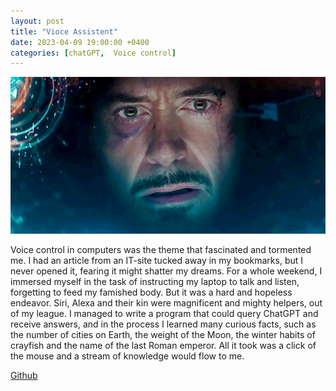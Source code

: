 ```yaml
---
layout: post
title: "Vioce Assistent"
date: 2023-04-09 19:00:00 +0400
categories: [chatGPT,  Voice control]
---
```


![Jarvis.gif](/docs/assets/jarvis.gif)

Voice control in computers was the theme that fascinated and tormented me. I had an article from an IT-site tucked away in my bookmarks, but I never opened it, fearing it might shatter my dreams. For a whole weekend, I immersed myself in the task of instructing my laptop to talk and listen, forgetting to feed my famished body. But it was a hard and hopeless endeavor. Siri, Alexa and their kin were magnificent and mighty helpers, out of my league. I managed to write a program that could query ChatGPT and receive answers, and in the process I learned many curious facts, such as the number of cities on Earth, the weight of the Moon, the winter habits of crayfish and the name of the last Roman emperor. All it took was a click of the mouse and a stream of knowledge would flow to me.

[Github](https://github.com/ta0ma0/stt_chatgpt.git)
